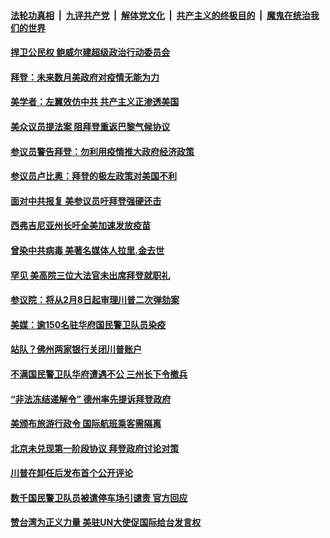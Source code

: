 

####  [法轮功真相](../../../../basic/blob/master/README.md?t=01241231) &nbsp;|&nbsp; [九评共产党](../../../../9ping.md/blob/master/README.md?t=01241231) &nbsp;|&nbsp; [解体党文化](../../../../jtdwh.md/blob/master/README.md?t=01241231)  &nbsp;|&nbsp; [共产主义的终极目的](../../../../gczydzjmd.md/blob/master/README.md?t=01241231) &nbsp;|&nbsp; [魔鬼在统治我们的世界](../../../../mgztzwmdsj.md/blob/master/README.md?t=01241231) 

#### [捍卫公民权 鲍威尔建超级政治行动委员会](../pages/soh6/467159.md?t=01241231) 
#### [拜登：未来数月美政府对疫情无能为力](../pages/soh6/467096.md?t=01241231) 
#### [美学者：左翼效仿中共 共产主义正渗透美国](../pages/soh6/467111.md?t=01241231) 
#### [美众议员提法案 阻拜登重返巴黎气候协议](../pages/soh6/467072.md?t=01241231) 
#### [参议员警告拜登：勿利用疫情推大政府经济政策](../pages/soh6/467045.md?t=01241231) 
#### [参议员卢比奥：拜登的极左政策对美国不利](../pages/soh6/467066.md?t=01241231) 
#### [面对中共报复 美参议员吁拜登强硬还击](../pages/soh6/467093.md?t=01241231) 
#### [西弗吉尼亚州长吁全美加速发放疫苗](../pages/soh6/467057.md?t=01241231) 
#### [曾染中共病毒 美著名媒体人拉里.金去世](../pages/soh6/467048.md?t=01241231) 
#### [罕见 美高院三位大法官未出席拜登就职礼](../pages/soh6/467033.md?t=01241231) 
#### [参议院：将从2月8日起审理川普二次弹劾案](../pages/soh6/467021.md?t=01241231) 
#### [美媒：逾150名驻华府国民警卫队员染疫](../pages/soh6/467012.md?t=01241231) 
#### [站队？佛州两家银行关闭川普账户](../pages/soh6/467003.md?t=01241231) 
#### [不满国民警卫队华府遭遇不公 三州长下令撤兵](../pages/soh6/466886.md?t=01241231) 
#### [“非法冻结递解令” 德州率先提诉拜登政府](../pages/soh6/466868.md?t=01241231) 
#### [美颁布旅游行政令  国际航班乘客需隔离](../pages/soh6/466700.md?t=01241231) 
#### [北京未兑现第一阶段协议 拜登政府讨论对策](../pages/soh6/466781.md?t=01241231) 
#### [川普在卸任后发布首个公开评论](../pages/soh6/466763.md?t=01241231) 
#### [数千国民警卫队员被遣停车场引谴责 官方回应](../pages/soh6/466742.md?t=01241231) 
#### [赞台湾为正义力量 美驻UN大使促国际给台发言权](../pages/soh6/466709.md?t=01241231) 
